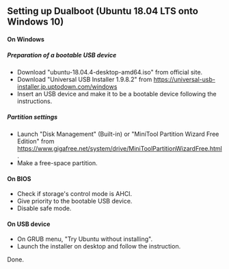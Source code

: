 ## Setting up Dualboot (Ubuntu 18.04 LTS onto Windows 10)

#### On Windows

##### Preparation of a bootable USB device
- Download "ubuntu-18.04.4-desktop-amd64.iso" from official site.
- Download "Universal USB Installer 1.9.8.2" from https://universal-usb-installer.jp.uptodown.com/windows
- Insert an USB device and make it to be a bootable device following the instructions.

##### Partition settings
- Launch "Disk Management" (Built-in) 
or
"MiniTool Partition Wizard Free Edition" from https://www.gigafree.net/system/drive/MiniToolPartitionWizardFree.html .
- Make a free-space partition.

#### On BIOS
- Check if storage's control mode is AHCI.
- Give priority to the bootable USB device.
- Disable safe mode.

#### On USB device
- On GRUB menu, "Try Ubuntu without installing".
- Launch the installer on desktop and follow the instruction.

Done.